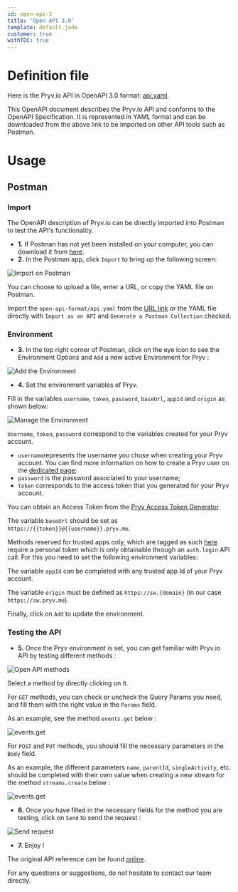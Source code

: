 ```yaml
---
id: open-api-3
title: 'Open API 3.0'
template: default.jade
customer: true
withTOC: true
---
```


# Definition file

Here is the Pryv.io API in OpenAPI 3.0 format: [api.yaml](/open-api/3.0/api.yaml).

This OpenAPI document describes the Pryv.io API and conforms to the OpenAPI Specification. It is represented in YAML format and can be downloaded from the above link to be imported on other API tools such as Postman.

# Usage

## Postman

### Import

The OpenAPI description of Pryv.io can be directly imported into Postman to test the API's functionality. 


- **1.** If Postman has not yet been installed on your computer, you can download it from [here](www.getpostman.com). 
- **2.** In the Postman app, click `Import` to bring up the following screen:

![Import on Postman](/assets/images/import.png)

You can choose to upload a file, enter a URL, or copy the YAML file on Postman. 

Import the `open-api-format/api.yaml` from the [URL link](/open-api/3.0/api.yaml) or the YAML file directly with `Import as an API` and `Generate a Postman Collection` checked.

### Environment

- **3.** In the top right corner of Postman, click on the eye icon to see the Environment Options and `Add` a new active Environment for Pryv :

![Add the Environment](/assets/images/add.png)

- **4.** Set the environment variables of Pryv. 

Fill in the variables `username`, `token`, `password`, `baseUrl`, `appId` and `origin` as shown below:

![Manage the Environment](/assets/images/manage.png)

`Username`, `token`, `password` correspond to the variables created for your Pryv account. 
- `username`represents the username you chose when creating your Pryv account. You can find more information on how to create a Pryv user on the [dedicated page](http://api.pryv.com/getting-started/#create-a-pryv-lab-user);
- `password` is the password associated to your username;
- `token` corresponds to the access token that you generated for your Pryv account. 

You can obtain an Access Token from the [Pryv Access Token Generator](https://api.pryv.com/app-web-access/?pryv-reg=reg.pryv.me).

The variable `baseUrl` should be set as `https://{{token}}@{{username}}.pryv.me`.

Methods reserved for trusted apps only, which are tagged as such [here](/reference-full/#trusted-apps-verification) require a personal token which is only obtainable through an `auth.login` API call. For this you need to set the following environment variables:

The variable `appId` can be completed with any trusted app Id of your Pryv account.

The variable `origin` must be defined as `https://sw.{domain}` (in our case `https://sw.pryv.me`).

Finally, click on `Add` to update the environment.

### Testing the API

- **5.** Once the Pryv environment is set, you can get familiar with Pryv.io API by testing different methods :

![Open API methods](/assets/images/play.png)

Select a method by directly clicking on it.

For `GET` methods, you can check or uncheck the Query Params you need, and fill them with the right value in the `Params` field.

As an example, see the method `events.get` below :

![events.get](/assets/images/get-events.png)

For `POST` and `PUT` methods, you should fill the necessary parameters in the `Body` field.

As an example, the different parameters `name`, `parentId`, `singleActivity`, etc. should be completed with their own value when creating a new stream for the method `streams.create` below :

![events.get](/assets/images/create-streams.png)

- **6.** Once you have filled in the necessary fields for the method you are testing, click on `Send` to send the request :

![Send request](/assets/images/send.png) 

- **7.** Enjoy !

The original API reference can be found [online](/reference/). 

For any questions or suggestions, do not hesitate to contact our team directly. 
